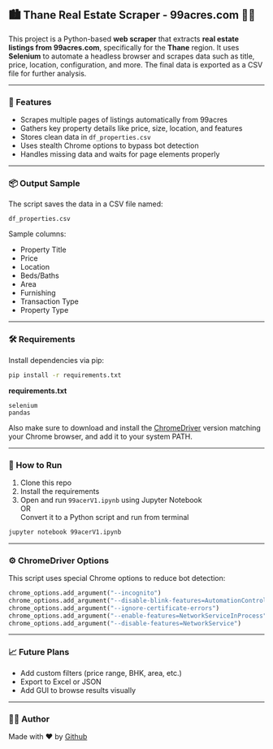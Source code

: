 ## 🏙 Thane Real Estate Scraper - 99acres.com 🕵️‍♂️

This project is a Python-based **web scraper** that extracts **real estate listings from 99acres.com**, specifically for the **Thane** region. It uses **Selenium** to automate a headless browser and scrapes data such as title, price, location, configuration, and more. The final data is exported as a CSV file for further analysis.

---

### 🚀 Features

- Scrapes multiple pages of listings automatically from 99acres
- Gathers key property details like price, size, location, and features
- Stores clean data in `df_properties.csv`
- Uses stealth Chrome options to bypass bot detection
- Handles missing data and waits for page elements properly

---

### 📦 Output Sample

The script saves the data in a CSV file named:

```
df_properties.csv
```

Sample columns:
- Property Title
- Price
- Location
- Beds/Baths
- Area
- Furnishing
- Transaction Type
- Property Type

---

### 🛠️ Requirements

Install dependencies via pip:

```bash
pip install -r requirements.txt
```

**requirements.txt**
```
selenium
pandas
```

Also make sure to download and install the [ChromeDriver](https://sites.google.com/chromium.org/driver/) version matching your Chrome browser, and add it to your system PATH.

---

### 📑 How to Run

1. Clone this repo
2. Install the requirements
3. Open and run `99acerV1.ipynb` using Jupyter Notebook  
   OR  
   Convert it to a Python script and run from terminal

```bash
jupyter notebook 99acerV1.ipynb
```

---

### ⚙️ ChromeDriver Options

This script uses special Chrome options to reduce bot detection:

```python
chrome_options.add_argument("--incognito")
chrome_options.add_argument("--disable-blink-features=AutomationControlled")
chrome_options.add_argument("--ignore-certificate-errors")
chrome_options.add_argument("--enable-features=NetworkServiceInProcess")
chrome_options.add_argument("--disable-features=NetworkService")
```

---

### 📈 Future Plans

- Add custom filters (price range, BHK, area, etc.)
- Export to Excel or JSON
- Add GUI to browse results visually

---

### 👨‍💻 Author

Made with ❤️ by [Github](www.github.com/atul2501)
